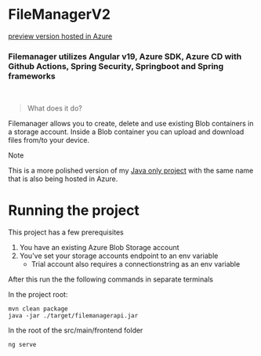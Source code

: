 # FileManagerV2

[preview version hosted in Azure](https://gentle-plant-08ad8f103.4.azurestaticapps.net)

### Filemanager utilizes Angular v19, Azure SDK, Azure CD with Github Actions, Spring Security, Springboot and Spring frameworks

<br/>

> What does it do?

Filemanager allows you to create, delete and use existing Blob containers in a storage account.
Inside a Blob container you can upload and download files from/to your device.

>[!NOTE]
>This is a more polished version of my [Java only project](https://github.com/andmikael/FileManager) with the same name that is also being hosted in Azure.

# Running the project

This project has a few prerequisites

1. You have an existing Azure Blob Storage account
2. You've set your storage accounts endpoint to an env variable
   - Trial account also requires a connectionstring as an env variable

After this run the the following commands in separate terminals

In the project root:
```
mvn clean package
java -jar ./target/filemanagerapi.jar
```
In the root of the src/main/frontend folder
```
ng serve
```

